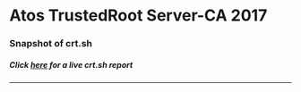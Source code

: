 # Atos TrustedRoot Server-CA 2017
### Snapshot of crt.sh
##### Click [here](https://crt.sh/?q=831D8FE8989520F4CBA62E4063143850AD7E570385B94B8E958DB48993B8677E) for a live crt.sh report

---
